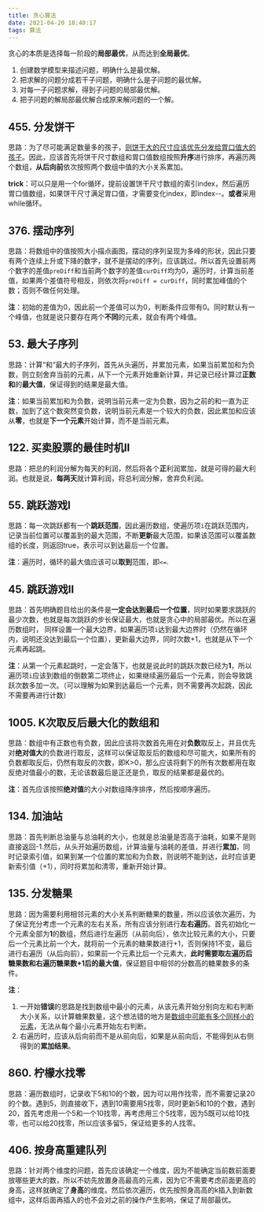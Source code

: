 ```yaml
---
title: 贪心算法
date: 2021-04-20 18:40:17
tags: 算法
---
```


贪心的本质是选择每一阶段的**局部最优**，从而达到**全局最优**。

1. 创建数学模型来描述问题，明确什么是最优解。
2. 把求解的问题分成若干子问题，明确什么是子问题的最优解。
3. 对每一子问题求解，得到子问题的局部最优解。
4. 把子问题的解局部最优解合成原来解问题的一个解。

<!--more-->

## 455. 分发饼干

思路：为了尽可能满足数量多的孩子，<u>则饼干大的尺寸应该优先分发给胃口值大的孩子</u>。因此，应该首先将饼干尺寸数组和胃口值数组按照**升序**进行排序，再遍历两个数组，**从后向前**依次按照两个数组中值的大小关系累加。

**trick**：可以只是用一个for循环，提前设置饼干尺寸数组的索引index，然后遍历胃口值数组，如果饼干尺寸满足胃口值，才需要变化index，即index--。**或者**采用while循环。

## 376. 摆动序列

思路：将数组中的值按照大小描点画图，摆动的序列呈现为多峰的形状，因此只要有两个连续上升或下降的数字，就不是摆动的序列，应该跳过。所以首先设置前两个数字的差值`preDiff`和当前两个数字的差值`curDiff`均为0，遍历时，计算当前差值，如果两个差值符号相反，则依次将`preDiff = curDiff`，同时累加峰值的个数；否则不做任何处理。

**注**：初始的差值为0，因此前一个差值可以为0，判断条件应带有0。同时默认有一个峰值，也就是说只要存在两个**不同**的元素，就会有两个峰值。

## 53. 最大子序列

思路：计算“和“最大的子序列，首先从头遍历，并累加元素，如果当前累加和为负数，则立刻舍弃当前的元素，从下一个元素开始重新计算，并记录已经计算过**正数和**的**最大值**，保证得到的结果是最大值。

**注**：如果当前累加和为负数，说明当前元素一定为负数，因为之前的和一直为正数，加到了这个数突然变负数，说明当前元素是一个较大的负数，因此累加和应该从**零**，也就是**下一个元素**开始计算，而不是当前元素。

## 122. 买卖股票的最佳时机Ⅱ

思路：把总的利润分解为每天的利润，然后将各个**正**利润累加，就是可得的最大利润。也就是说，**每两天**就计算利润，将总利润分解，舍弃负利润。

## 55. 跳跃游戏Ⅰ

思路：每一次跳跃都有一个**跳跃范围**，因此遍历数组，使遍历项`i`在跳跃范围内，记录当前位置可以覆盖到的最大范围，不断**更新**最大范围，如果该范围可以覆盖数组的长度，则返回true，表示可以到达最后一个位置。

**注**：遍历时，循环的最大值应该可以**取到**范围，即`<=`.

## 45. 跳跃游戏Ⅱ

思路：首先明确题目给出的条件是**一定会达到最后一个位置**，同时如果要求跳跃的最少次数，也就是每次跳跃的步长保证最大，也就是贪心中的局部最优。所以在遍历数组时， 同样设置一个最大边界，如果遍历项`i`达到最大边界时（仍然在循环内，说明还没达到最后一个位置），更新最大边界，同时次数+1，也就是从下一个元素再起跳。

**注**：从第一个元素起跳时，一定会落下，也就是说此时的跳跃次数已经为**1**，所以遍历项`i`应该到数组的倒数第二项终止，如果继续遍历最后一个元素，则会导致跳跃次数多加一次。（可以理解为如果到达最后一个元素，则不需要再次起跳，因此不需要再进行计数）

## 1005. K次取反后最大化的数组和

思路：数组中有正数也有负数，因此应该将次数首先用在对**负数**取反上，并且优先对**绝对值大**的负数进行取反，这样可以保证取反后的数组和尽可能大，如果所有的负数都取反后，仍然有取反的次数，即K>0，那么应该将剩下的所有次数都用在取反绝对值最小的数，无论该数最后是正还是负，取反的结果都是最优的。

**注**：首先应该按照**绝对值**的大小对数组降序排序，然后按顺序遍历。

## 134. 加油站

思路：首先判断总油量与总油耗的大小，也就是总油量是否高于油耗，如果不是则直接返回-1.然后，从头开始遍历数组，计算油量与油耗的差值，并进行**累加**，同时记录索引值，如果到某一个位置的累加和为负数，则说明不能到达，此时应该更新索引值（+1），同时将累加和清零，重新开始计算。

## 135. 分发糖果

思路：因为需要利用相邻元素的大小关系判断糖果的数量，所以应该依次遍历，为了保证充分考虑一个元素的左右关系，所有应该分别进行**左右遍历**。首先初始化一个元素全部为**1**的数组，然后进行左遍历（从前向后），依次比较元素的大小，只要后一个元素比前一个大，就将前一个元素的糖果数进行+1，否则保持1不变，最后进行右遍历（从后向前），如果前一个元素比后一个元素大，**此时需要取左遍历后糖果数和右遍历糖果数+1后的最大值**，保证题目中相邻的分数高的糖果数多的条件。

**注**：

1. 一开始**错误**的思路是找到数组中最小的元素，从该元素开始分别向左和右判断大小关系，以计算糖果数量，这个想法错的地方是<u>数组中可能有多个同样小的元素</u>，无法从每个最小元素开始左右判断。
2. 右遍历时，应该从后向前而不是从前向后，如果是从前向后，不能得到从右侧得到的**累加结果**。

## 860. 柠檬水找零

思路：遍历数组时，记录收下5和10的个数，因为可以用作找零，而不需要记录20的个数。遇到5，则直接收下，遇到10需要用5找零，同时更新5和10的个数，遇到20，首先考虑用一个5和一个10找零，再考虑用三个5找零，因为5既可以给10找零，也可以给20找零，所以应该多留5，保证给更多的人找零。

## 406. 按身高重建队列

思路：针对两个维度的问题，首先应该确定一个维度，因为不能确定当前数前面要放哪些更大的数，所以不妨先放置身高最高的元素，因为它不需要考虑前面更高的身高，这样就确定了**身高**的维度。然后依次遍历，优先按照身高高的k插入到新数组中，这样后面再插入的也不会对之前的操作产生影响，保证了局部最优。

